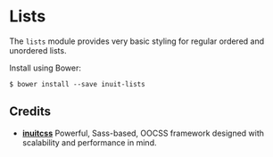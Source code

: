 # Lists

The `lists` module provides very basic styling for regular ordered and
unordered lists.

Install using Bower:

    $ bower install --save inuit-lists

## Credits

* **[inuitcss](https://github.com/inuitcss)** Powerful, Sass-based, OOCSS
framework designed with scalability and performance in mind.
